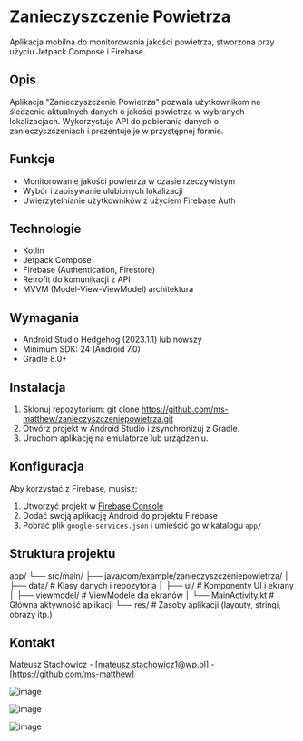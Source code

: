 # Zanieczyszczenie Powietrza

Aplikacja mobilna do monitorowania jakości powietrza, stworzona przy użyciu Jetpack Compose i Firebase.

## Opis

Aplikacja "Zanieczyszczenie Powietrza" pozwala użytkownikom na śledzenie aktualnych danych o jakości powietrza w wybranych lokalizacjach. Wykorzystuje API do pobierania danych o zanieczyszczeniach i prezentuje je w przystępnej formie.

## Funkcje

- Monitorowanie jakości powietrza w czasie rzeczywistym
- Wybór i zapisywanie ulubionych lokalizacji
- Uwierzytelnianie użytkowników z użyciem Firebase Auth

## Technologie

- Kotlin
- Jetpack Compose
- Firebase (Authentication, Firestore)
- Retrofit do komunikacji z API
- MVVM (Model-View-ViewModel) architektura

## Wymagania

- Android Studio Hedgehog (2023.1.1) lub nowszy
- Minimum SDK: 24 (Android 7.0)
- Gradle 8.0+

## Instalacja

1. Sklonuj repozytorium:
git clone https://github.com/ms-matthew/zanieczyszczeniepowietrza.git
2. Otwórz projekt w Android Studio i zsynchronizuj z Gradle.
3. Uruchom aplikację na emulatorze lub urządzeniu.

## Konfiguracja

Aby korzystać z Firebase, musisz:
1. Utworzyć projekt w [Firebase Console](https://console.firebase.google.com/)
2. Dodać swoją aplikację Android do projektu Firebase
3. Pobrać plik `google-services.json` i umieścić go w katalogu `app/`

## Struktura projektu

app/
└── src/main/
    ├── java/com/example/zanieczyszczeniepowietrza/
    │   ├── data/          # Klasy danych i repozytoria
    │   ├── ui/            # Komponenty UI i ekrany
    │   ├── viewmodel/     # ViewModele dla ekranów
    │   └── MainActivity.kt # Główna aktywność aplikacji
    └── res/               # Zasoby aplikacji (layouty, stringi, obrazy itp.)


## Kontakt

Mateusz Stachowicz - [mateusz.stachowicz1@wp.pl] - [https://github.com/ms-matthew]

![image](https://github.com/user-attachments/assets/4bf30cbd-9e88-413b-be3f-f97ede3798ef)

![image](https://github.com/user-attachments/assets/3de0ff76-a882-4f93-813a-19b94fabb8f3)

![image](https://github.com/user-attachments/assets/136c848a-6057-43d0-ae00-10ccc0a234a9)

